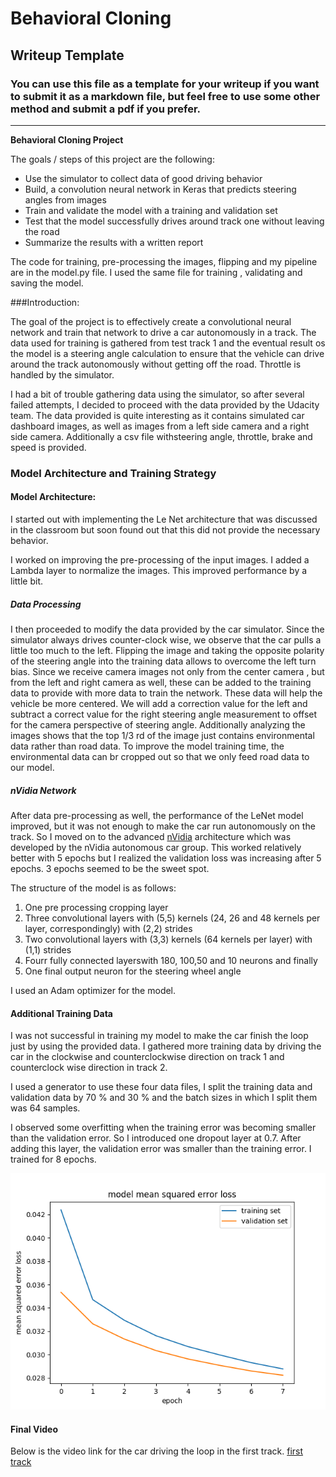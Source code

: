 # **Behavioral Cloning** 

## Writeup Template

### You can use this file as a template for your writeup if you want to submit it as a markdown file, but feel free to use some other method and submit a pdf if you prefer.

---

**Behavioral Cloning Project**

The goals / steps of this project are the following:
* Use the simulator to collect data of good driving behavior
* Build, a convolution neural network in Keras that predicts steering angles from images
* Train and validate the model with a training and validation set
* Test that the model successfully drives around track one without leaving the road
* Summarize the results with a written report



The code for training, pre-processing the images, flipping and my pipeline are in the model.py file. I used the same file for training , validating and saving the model.

###Introduction:

The goal of the project is to effectively create a convolutional neural network and train that network to drive a car autonomously in a track. The data used for training is gathered from test track 1 and the eventual result os the model is a steering angle calculation to ensure that the vehicle can drive around the track autonomously without getting off the road. Throttle is handled by the simulator.

I had a bit of trouble gathering data using the simulator, so after several failed attempts, I decided to proceed with the data provided by the Udacity team. The data provided is quite interesting as it contains simulated car dashboard images, as well as images from a left side camera and a right side camera. Additionally a csv file withsteering angle, throttle, brake and speed is provided.


### Model Architecture and Training Strategy

#### Model Architecture:

I started out with implementing the Le Net architecture that was discussed in the classroom but soon found out that this did not provide the necessary behavior.

I worked on improving the pre-processing of the input images. I added a Lambda layer to normalize the images. This improved performance by a little bit.

##### Data Processing
I then proceeded to modify the data provided by the car simulator. Since the simulator always drives counter-clock wise, we observe that the car pulls a little too much to the left. Flipping the image and taking the opposite polarity of the steering angle into the training data allows to overcome the left turn bias.
    Since we receive camera images not only from the center camera , but from the left and right camera as well, these can be added to the training data to provide with more data to train the network. These data will help the vehicle be more centered. We will add a correction value for the left and subtract a correct value for the right steering angle measurement to offset for the camera perspective of steering angle. 
    Additionally analyzing the images shows that the top 1/3 rd of the image just contains environmental data rather than road data. To improve the model training time, the environmental data can br cropped out so that we only feed road data to our model.

##### nVidia Network

After data pre-processing as well, the performance of the LeNet model improved, but it was not enough to make the car run autonomously on the track. So I moved on to the advanced [nVidia](https://devblogs.nvidia.com/parallelforall/deep-learning-self-driving-cars/) architecture which was developed by the nVidia autonomous car group. This worked relatively better with 5 epochs but I realized the validation loss was increasing after 5 epochs. 3 epochs seemed to be the sweet spot.

The structure of the model is as follows:

1. One pre processing cropping layer
2. Three convolutional layers with (5,5) kernels (24, 26 and 48 kernels per layer, correspondingly) with (2,2) strides
3. Two convolutional layers with (3,3) kernels (64 kernels per layer) with (1,1) strides
4. Fourr fully connected layerswith 180, 100,50 and 10 neurons and finally
5. One final output neuron for the steering wheel angle

I used an Adam optimizer for the model.

#### Additional Training Data

I was not successful in training my model to make the car finish the loop just by using the provided data. I gathered more training data by driving the car in the clockwise and counterclockwise direction on track 1 and counterclock wise direction in track 2.

I used a generator to use these four data files, I split the training data and validation data by 70 % and 30 % and the batch sizes in which I split them was 64 samples.

I observed some overfitting when the training error was becoming smaller than the validation error. So I introduced one dropout layer at 0.7. After adding this layer, the validation error was smaller than the training error. I trained for 8 epochs.

![Mean Error](./mean_error.png) 

#### Final Video

Below is the video link for the car driving the loop in the first track.
[first track](run1.mp4)
